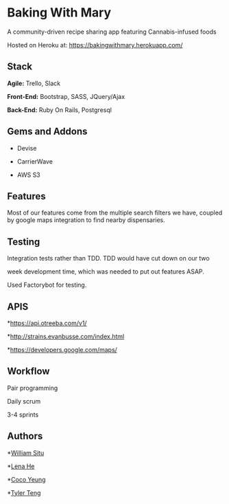 # Baking With Mary

A community-driven recipe sharing app featuring Cannabis-infused foods

Hosted on Heroku at: <https://bakingwithmary.herokuapp.com/>


## Stack

**Agile:** Trello, Slack

**Front-End:** Bootstrap, SASS, JQuery/Ajax

**Back-End:** Ruby On Rails, Postgresql 

## Gems and Addons

* Devise

* CarrierWave

* AWS S3

## Features

Most of our features come from the multiple search filters we have, coupled by google maps integration to find nearby dispensaries.


## Testing

Integration tests rather than TDD.  TDD would have cut down on our two 

week development time, which was needed to put out features ASAP.

Used Factorybot for testing.

## APIS

*https://api.otreeba.com/v1/

*http://strains.evanbusse.com/index.html

*https://developers.google.com/maps/

## Workflow

Pair programming

Daily scrum

3-4 sprints

## Authors

*[William Situ](https://github.com/Buraisx)

*[Lena He](https://github.com/leneehe) 

*[Coco Yeung](https://github.com/co2co2)

*[Tyler Teng](https://github.com/tylteng)
